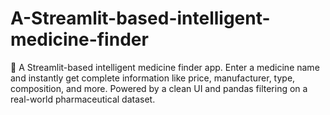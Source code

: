 # A-Streamlit-based-intelligent-medicine-finder
💊 A Streamlit-based intelligent medicine finder app. Enter a medicine name and instantly get complete information like price, manufacturer, type, composition, and more. Powered by a clean UI and pandas filtering on a real-world pharmaceutical dataset.
